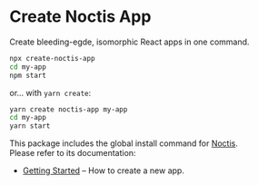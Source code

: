 # Create Noctis App

Create bleeding-egde, isomorphic React apps in one command.

```sh
npx create-noctis-app
cd my-app
npm start
```

or... with `yarn create`:

```sh
yarn create noctis-app my-app
cd my-app
yarn start
```

This package includes the global install command for [Noctis](https://github.com/nehrdani/noctis).<br>
Please refer to its documentation:

* [Getting Started](https://github.com/nehrdani/noctis/blob/master/README.md) – How to create a new app.
